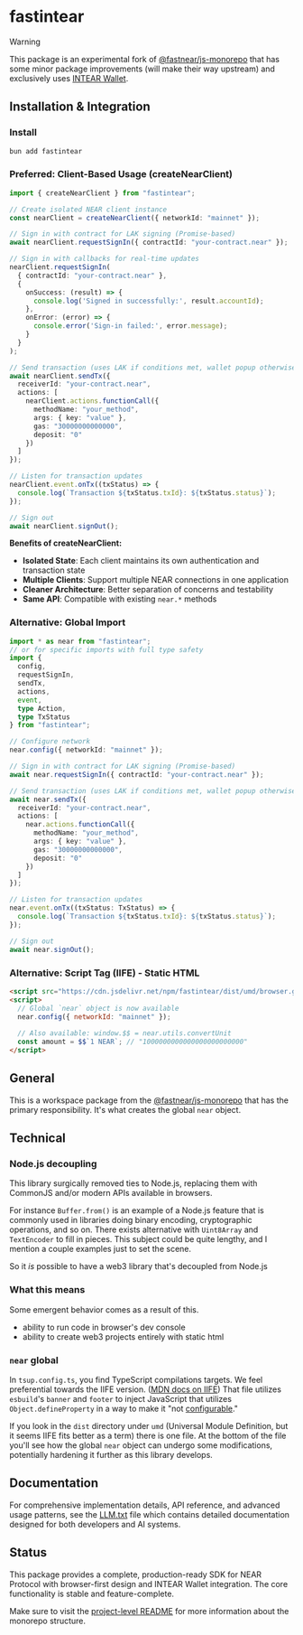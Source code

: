 # fastintear

> [!WARNING]
> This package is an experimental fork of [@fastnear/js-monorepo](https://github.com/fastnear/js-monorepo) that has some minor package improvements (will make their way upstream) and exclusively uses [INTEAR Wallet](https://github.com/INTEARnear/wallet).

## Installation & Integration

### Install

```bash
bun add fastintear
```

### Preferred: Client-Based Usage (createNearClient)

```typescript
import { createNearClient } from "fastintear";

// Create isolated NEAR client instance
const nearClient = createNearClient({ networkId: "mainnet" });

// Sign in with contract for LAK signing (Promise-based)
await nearClient.requestSignIn({ contractId: "your-contract.near" });

// Sign in with callbacks for real-time updates
nearClient.requestSignIn(
  { contractId: "your-contract.near" },
  {
    onSuccess: (result) => {
      console.log('Signed in successfully:', result.accountId);
    },
    onError: (error) => {
      console.error('Sign-in failed:', error.message);
    }
  }
);

// Send transaction (uses LAK if conditions met, wallet popup otherwise)
await nearClient.sendTx({
  receiverId: "your-contract.near",
  actions: [
    nearClient.actions.functionCall({
      methodName: "your_method",
      args: { key: "value" },
      gas: "30000000000000",
      deposit: "0"
    })
  ]
});

// Listen for transaction updates
nearClient.event.onTx((txStatus) => {
  console.log(`Transaction ${txStatus.txId}: ${txStatus.status}`);
});

// Sign out
await nearClient.signOut();
```

**Benefits of createNearClient:**
- **Isolated State**: Each client maintains its own authentication and transaction state
- **Multiple Clients**: Support multiple NEAR connections in one application
- **Cleaner Architecture**: Better separation of concerns and testability
- **Same API**: Compatible with existing `near.*` methods

### Alternative: Global Import

```typescript
import * as near from "fastintear";
// or for specific imports with full type safety
import { 
  config, 
  requestSignIn, 
  sendTx, 
  actions, 
  event,
  type Action,
  type TxStatus 
} from "fastintear";

// Configure network
near.config({ networkId: "mainnet" });

// Sign in with contract for LAK signing (Promise-based)
await near.requestSignIn({ contractId: "your-contract.near" });

// Send transaction (uses LAK if conditions met, wallet popup otherwise)
await near.sendTx({
  receiverId: "your-contract.near",
  actions: [
    near.actions.functionCall({
      methodName: "your_method",
      args: { key: "value" },
      gas: "30000000000000",
      deposit: "0"
    })
  ]
});

// Listen for transaction updates
near.event.onTx((txStatus: TxStatus) => {
  console.log(`Transaction ${txStatus.txId}: ${txStatus.status}`);
});

// Sign out
await near.signOut();
```

### Alternative: Script Tag (IIFE) - Static HTML

```html
<script src="https://cdn.jsdelivr.net/npm/fastintear/dist/umd/browser.global.js"></script>
<script>
  // Global `near` object is now available
  near.config({ networkId: "mainnet" });
  
  // Also available: window.$$ = near.utils.convertUnit
  const amount = $$`1 NEAR`; // "1000000000000000000000000"
</script>
```

## General

This is a workspace package from the [@fastnear/js-monorepo](https://github.com/fastnear/js-monorepo) that has the primary responsibility. It's what creates the global `near` object.

## Technical

### Node.js decoupling

This library surgically removed ties to Node.js, replacing them with CommonJS and/or modern APIs available in browsers.

For instance `Buffer.from()` is an example of a Node.js feature that is commonly used in libraries doing binary encoding, cryptographic operations, and so on. There exists alternative with `Uint8Array` and `TextEncoder` to fill in pieces. This subject could be quite lengthy, and I mention a couple examples just to set the scene.

So it *is* possible to have a web3 library that's decoupled from Node.js

### What this means

Some emergent behavior comes as a result of this.

- ability to run code in browser's dev console
- ability to create web3 projects entirely with static html

### `near` global

In `tsup.config.ts`, you find TypeScript compilations targets. We feel preferential towards the IIFE version. ([MDN docs on IIFE](https://developer.mozilla.org/en-US/docs/Glossary/IIFE)) That file utilizes `esbuild`'s `banner` and `footer` to inject JavaScript that utilizes `Object.defineProperty` in a way to make it "not [configurable](https://developer.mozilla.org/en-US/docs/Web/JavaScript/Reference/Global_Objects/Object/defineProperty#configurable)."

If you look in the `dist` directory under `umd` (Universal Module Definition, but it seems IIFE fits better as a term) there is one file. At the bottom of the file you'll see how the global `near` object can undergo some modifications, potentially hardening it further as this library develops.

## Documentation

For comprehensive implementation details, API reference, and advanced usage patterns, see the [LLM.txt](./LLM.txt) file which contains detailed documentation designed for both developers and AI systems.

## Status

This package provides a complete, production-ready SDK for NEAR Protocol with browser-first design and INTEAR Wallet integration. The core functionality is stable and feature-complete.

Make sure to visit the [project-level README](https://github.com/fastnear/js-monorepo#global-near-js) for more information about the monorepo structure.
